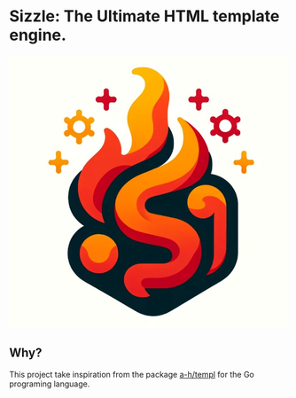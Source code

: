 # Sizzle: The Ultimate HTML template engine.

![Sizzle logo](./assets/sizzle-logo.jpg "Sizzle logo")

## Why?

This project take inspiration from the package [a-h/templ](https://github.com/a-h/templ) for the Go programing language.
